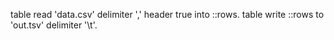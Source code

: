 table read 'data.csv' delimiter ',' header true into ::rows.
table write ::rows to 'out.tsv' delimiter '\t'.
